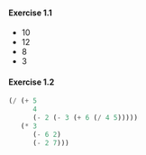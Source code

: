 #### Exercise 1.1

* 10
* 12
* 8
* 3

#### Exercise 1.2

```lisp
(/ (+ 5
      4
      (- 2 (- 3 (+ 6 (/ 4 5)))))
   (* 3
      (- 6 2)
      (- 2 7)))
```

